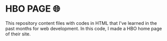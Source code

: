 # HBO PAGE 🌐

This repository content files with codes in HTML that I've learned in the past months for web development.
In this code, I made a HBO home page of their site.
